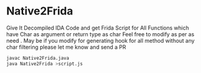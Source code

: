 # Native2Frida
Give It Decompiled IDA Code and get Frida Script for All Functions which have Char as argument or return type as char
Feel free to modify as per as need . May be if you modify for generating hook for all method without any char filtering 
please let me know and send a PR

```sh
javac Native2Frida.java
java Native2Frida >script.js
```
